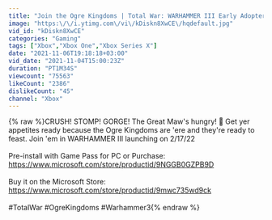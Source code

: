 ```yaml
---
title: "Join the Ogre Kingdoms | Total War: WARHAMMER III Early Adopter Bonus Reveal"
image: "https:\/\/i.ytimg.com\/vi\/kDiskn8XwCE\/hqdefault.jpg"
vid_id: "kDiskn8XwCE"
categories: "Gaming"
tags: ["Xbox","Xbox One","Xbox Series X"]
date: "2021-11-06T19:18:18+03:00"
vid_date: "2021-11-04T15:00:23Z"
duration: "PT1M34S"
viewcount: "75563"
likeCount: "2386"
dislikeCount: "45"
channel: "Xbox"
---
```

{% raw %}CRUSH! STOMP! GORGE! The Great Maw's hungry! 🍖 Get yer appetites ready because the Ogre Kingdoms are 'ere and they're ready to feast. Join 'em in WARHAMMER III launching on 2/17/22<br /><br />Pre-install with Game Pass for PC or Purchase: <a rel="nofollow" target="blank" href="https://www.microsoft.com/store/productid/9NGGB0GZPB9D">https://www.microsoft.com/store/productid/9NGGB0GZPB9D</a> <br /><br />Buy it on the Microsoft Store: <a rel="nofollow" target="blank" href="https://www.microsoft.com/store/productid/9mwc735wd9ck">https://www.microsoft.com/store/productid/9mwc735wd9ck</a> <br /><br />#TotalWar #OgreKingdoms #Warhammer3{% endraw %}
